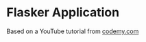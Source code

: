 # Flasker Application

Based on a YouTube tutorial from [codemy.com](https://www.youtube.com/playlist?list=PLCC34OHNcOtolz2Vd9ZSeSXWc8Bq23yEz)

